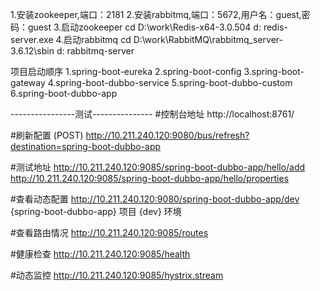 1.安装zookeeper,端口：2181
2.安装rabbitmq,端口：5672,用户名：guest,密码：guest
3.启动zookeeper
cd D:\work\Redis-x64-3.0.504
d:
redis-server.exe
4.启动rabbitmq
cd D:\work\RabbitMQ\rabbitmq_server-3.6.12\sbin
d:
rabbitmq-server

项目启动顺序
1.spring-boot-eureka
2.spring-boot-config
3.spring-boot-gateway
4.spring-boot-dubbo-service
5.spring-boot-dubbo-custom
6.spring-boot-dubbo-app	

----------------测试---------------
#控制台地址
http://localhost:8761/

#刷新配置
(POST) http://10.211.240.120:9080/bus/refresh?destination=spring-boot-dubbo-app

#测试地址
http://10.211.240.120:9085/spring-boot-dubbo-app/hello/add
http://10.211.240.120:9085/spring-boot-dubbo-app/hello/properties

#查看动态配置
http://10.211.240.120:9080/spring-boot-dubbo-app/dev
{spring-boot-dubbo-app} 项目
{dev} 环境

#查看路由情况
http://10.211.240.120:9085/routes

#健康检查
http://10.211.240.120:9085/health

#动态监控
http://10.211.240.120:9085/hystrix.stream



